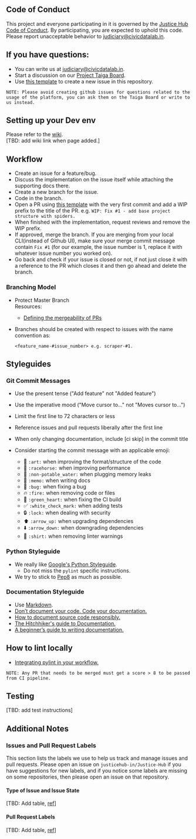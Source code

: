 ## Code of Conduct

This project and everyone participating in it is governed by the [Justice Hub Code of Conduct](https://github.com/justicehub-in/Justice-Hub/blob/master/CODE_OF_CONDUCT.md).
By participating, you are expected to uphold this code. Please report unacceptable behavior to [judiciary@civicdatalab.in](mailto:judiciary@civicdatalab.in).

## If you have questions:

* You can write us at [judiciary@civicdatalab.in](mailto:judiciary@civicdatalab.in).
* Start a discussion on our [Project Taiga Board](https://taiga.civicdatalab.in/project/apoorv-justice-data-hub/issues).
* Use [this template](https://github.com/justicehub-in/Justice-Hub/blob/master/.github/ISSUE_TEMPLATE/question.md) to create a new issue in this repository.

`NOTE: Please avoid creating github issues for questions related to the usage of the platform, you can ask them on the Taiga Board or write to us instead.`

## Setting up your Dev env
Please refer to the [wiki]().  
[TBD: add wiki link when page added.]

## Workflow

* Create an issue for a feature/bug.
* Discuss the implementation on the issue itself while attaching the supporting docs there.
* Create a new branch for the issue.
* Code in the branch.
* Open a PR using [this template](https://github.com/justicehub-in/Justice-Hub/blob/master/.github/PULL_REQUEST_TEMPLATE/pull_request_template.md) with the very first commit and add a WIP prefix to the title of the PR. e.g. `WIP: Fix #1 - add base project structure with spiders.`
* When finished with the implementation, request reviews and remove the WIP prefix.
* If approved, merge the branch. If you are merging from your local CLI(instead of Github UI), make sure your merge commit message contain `Fix #1` (for our example, the issue number is 1, replace it with whatever issue number you worked on).
* Go back and check if your issue is closed or not, if not just close it with a reference to the PR which closes it and then go ahead and delete the branch.

### Branching Model

* Protect Master Branch  
  Resources:
  * [Defining the mergeability of PRs](https://help.github.com/en/articles/defining-the-mergeability-of-pull-requests)

* Branches should be created with respect to issues with the name convention as:

      <feature_name-#issue_number> e.g. scraper-#1.


## Styleguides

### Git Commit Messages

- Use the present tense ("Add feature" not "Added feature")
- Use the imperative mood ("Move cursor to..." not "Moves cursor to...")
- Limit the first line to 72 characters or less
- Reference issues and pull requests liberally after the first line
- When only changing documentation, include [ci skip] in the commit title
- Consider starting the commit message with an applicable emoji:

    - :art: `:art:` when improving the format/structure of the code
    - :racehorse: `:racehorse:` when improving performance
    - :non-potable_water: `:non-potable_water:` when plugging memory leaks
    - :memo: `:memo:` when writing docs
    - :bug: `:bug:` when fixing a bug
    - :fire: `:fire:` when removing code or files
    - :green_heart: `:green_heart:` when fixing the CI build
    - :white_check_mark: `:white_check_mark:` when adding tests
    - :lock: `:lock:` when dealing with security
    - :arrow_up: `:arrow_up:` when upgrading dependencies
    - :arrow_down: `:arrow_down:` when downgrading dependencies
    - :shirt: `:shirt:` when removing linter warnings

### Python Styleguide

* We really like [Google's Python Styleguide](https://google.github.io/styleguide/pyguide.html).
  * Do not miss the `pylint` specific instructions.
* We try to stick to [Pep8](https://pep8.org/) as much as possible.

### Documentation Styleguide

* Use [Markdown](https://daringfireball.net/projects/markdown/).
* [Don’t document your code. Code your documentation.](https://medium.com/@morillas/dont-document-your-code-code-your-documentation-5b940357a829)
* [How to document source code responsibly.](https://medium.com/@andrewgoldis/how-to-document-source-code-responsibly-2b2f303aa525)
* [The Hitchhiker's guide to Documentation.](https://docs.python-guide.org/writing/documentation/)
* [A beginner’s guide to writing documentation.](https://www.writethedocs.org/guide/writing/beginners-guide-to-docs/)

## How to lint locally

* [Integrating pylint in your workflow.](https://github.com/CivicDataLab/hp-fiscal-data-explorer-backend/wiki/Integrate-code-linting-to-your-workflow)

`NOTE: Any PR that needs to be merged must get a score > 8 to be passed from CI pipeline.`

## Testing
[TBD: add test instructions]

## Additional Notes

### Issues and Pull Request Labels

This section lists the labels we use to help us track and manage issues and pull requests.
Please open an issue on `justicehub-in/Justice-Hub` if you have suggestions for new labels,
and if you notice some labels are missing on some repositories, then please open an issue on that repository.

#### Type of Issue and Issue State
[TBD: Add table, [ref](https://github.com/atom/atom/blob/master/CONTRIBUTING.md#type-of-issue-and-issue-state)]

#### Pull Request Labels
[TBD: Add table, [ref](https://github.com/atom/atom/blob/master/CONTRIBUTING.md#pull-request-labels)]
